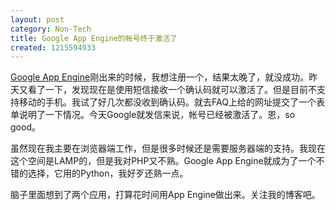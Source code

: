 ```yaml
---
layout: post
category: Non-Tech
title: Google App Engine的帐号终于激活了
created: 1215594933
---
```


[Google App Engine](http://code.google.com/appengine/)刚出来的时候，我想注册一个，结果太晚了，就没成功。昨天又看了一下，发现现在是使用短信接收一个确认码就可以激活了。但是目前不支持移动的手机。我试了好几次都没收到确认码。就去FAQ上给的网址提交了一个表单说明了一下情况。今天Google就发信来说，帐号已经被激活了。恩，so good。

虽然现在我主要在浏览器端工作，但是很多时候还是需要服务器端的支持。我现在这个空间是LAMP的，但是我对PHP又不熟。Google App Engine就成为了一个不错的选择，它用的Python，我好歹还熟一点。

脑子里面想到了两个应用，打算花时间用App Engine做出来。关注我的博客吧。
